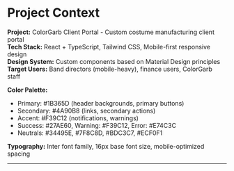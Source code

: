 # Project Context

**Project:** ColorGarb Client Portal - Custom costume manufacturing client portal  
**Tech Stack:** React + TypeScript, Tailwind CSS, Mobile-first responsive design  
**Design System:** Custom components based on Material Design principles  
**Target Users:** Band directors (mobile-heavy), finance users, ColorGarb staff

**Color Palette:**
- Primary: #1B365D (header backgrounds, primary buttons)
- Secondary: #4A90B8 (links, secondary actions)
- Accent: #F39C12 (notifications, warnings)
- Success: #27AE60, Warning: #F39C12, Error: #E74C3C
- Neutrals: #34495E, #7F8C8D, #BDC3C7, #ECF0F1

**Typography:** Inter font family, 16px base font size, mobile-optimized spacing

---

